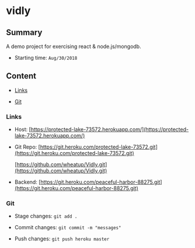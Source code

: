 # vidly

## Summary

<p>A demo project for exercising react & node.js/mongodb.</p>

* Starting time: ```Aug/30/2018```

## Content

* [Links](#Links)

* [Git](#Git)

### <span id="Links">Links</span>

* Host: 
   [https://protected-lake-73572.herokuapp.com/](https://protected-lake-73572.herokuapp.com/)

* Git Repo: 
   [https://git.heroku.com/protected-lake-73572.git](https://git.heroku.com/protected-lake-73572.git)

   [https://github.com/wheatup/Vidly.git](https://github.com/wheatup/Vidly.git)

* Backend:
   [https://git.heroku.com/peaceful-harbor-88275.git](https://git.heroku.com/peaceful-harbor-88275.git)

### <span id="Git">Git</span>

* Stage changes: 
   ```git add .```

* Commit changes:
   ```git commit -m "messages"```

* Push changes:
   ```git push heroku master```